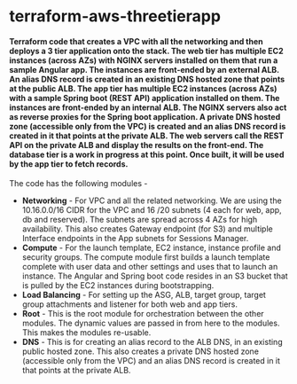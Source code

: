 # terraform-aws-threetierapp
#### Terraform code that creates a VPC with all the networking and then deploys a 3 tier application onto the stack. The web tier has multiple EC2 instances (across AZs) with NGINX servers installed on them that run a sample Angular app. The instances are front-ended by an external ALB. An alias DNS record is created in an existing DNS hosted zone that points at the public ALB. The app tier has multiple EC2 instances (across AZs) with a sample Spring boot (REST API) application installed on them. The instances are front-ended by an internal ALB. The NGINX servers also act as reverse proxies for the Spring boot application. A private DNS hosted zone (accessible only from the VPC) is created and an alias DNS record is created in it that points at the private ALB. The web servers call the REST API on the private ALB and display the results on the front-end. The database tier is a work in progress at this point. Once built, it will be used by the app tier to fetch records.  

The code has the following modules - 
* **Networking** - For VPC and all the related networking. We are using the 10.16.0.0/16 CIDR for the VPC and 16 /20 subnets (4 each for web, app, db and reserved). The subnets are spread across 4 AZs for high availability. This also creates Gateway endpoint (for S3) and multiple Interface endpoints in the App subnets for Sessions Manager.
* **Compute** - For the launch template, EC2 instance, instance profile and security groups. The compute module first builds a launch template complete with user data and other settings and uses that to launch an instance. The Angular and Spring boot code resides in an S3 bucket that is pulled by the EC2 instances during bootstrapping.
* **Load Balancing** -  For setting up the ASG, ALB, target group, target group attachments and listener for both web and app tiers. 
* **Root** - This is the root module for orchestration between the other modules. The dynamic values are passed in from here to the modules. This makes the modules re-usable. 
* **DNS** - This is for creating an alias record to the ALB DNS, in an existing public hosted zone. This also creates a private DNS hosted zone (accessible only from the VPC) and an alias DNS record is created in it that points at the private ALB.
